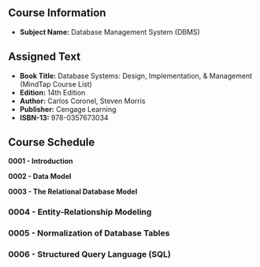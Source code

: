 ## Course Information
- **Subject Name:** Database Management System (DBMS)



## Assigned Text
- **Book Title:** Database Systems: Design, Implementation, & Management (MindTap Course List)
- **Edition:** 14th Edition
- **Author:** Carlos Coronel, Steven Morris
- **Publisher:** Cengage Learning
- **ISBN-13:** 978-0357673034



## Course Schedule
**0001 - Introduction**

**0002 - Data Model**

**0003 - The Relational Database Model**

### **0004 - Entity-Relationship Modeling**

### **0005 - Normalization of Database Tables**

### **0006 - Structured Query Language (SQL)**
